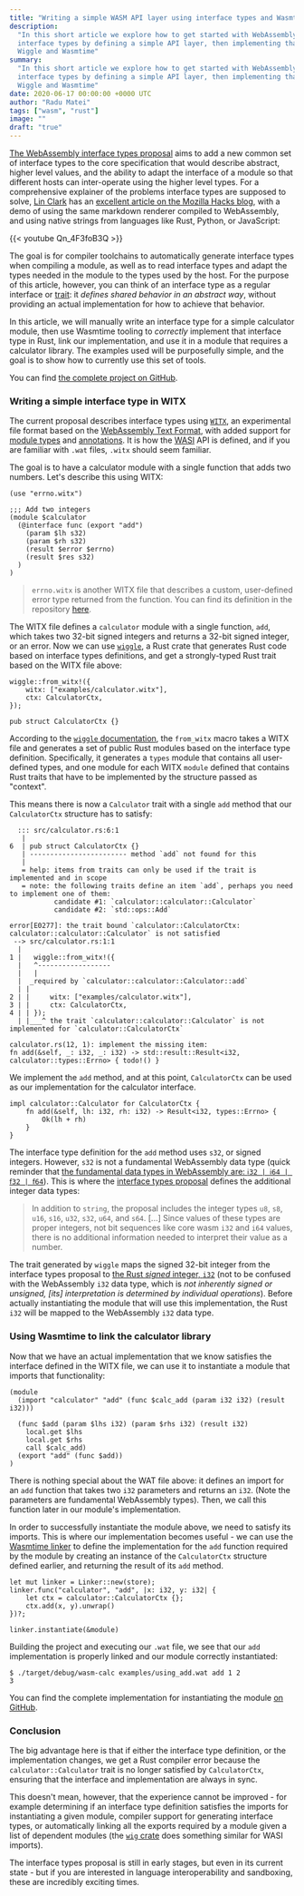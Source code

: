 ```yaml
---
title: "Writing a simple WASM API layer using interface types and Wasmtime"
description:
  "In this short article we explore how to get started with WebAssembly
  interface types by defining a simple API layer, then implementing that using
  Wiggle and Wasmtime"
summary:
  "In this short article we explore how to get started with WebAssembly
  interface types by defining a simple API layer, then implementing that using
  Wiggle and Wasmtime"
date: 2020-06-17 00:00:00 +0000 UTC
author: "Radu Matei"
tags: ["wasm", "rust"]
image: ""
draft: "true"
---
```


[The WebAssembly interface types proposal][interface-types-explainer] aims to
add a new common set of interface types to the core specification that would
describe abstract, higher level values, and the ability to adapt the interface
of a module so that different hosts can inter-operate using the higher level
types. For a comprehensive explainer of the problems interface types are
supposed to solve, [Lin Clark][lin] has an [excellent article on the Mozilla
Hacks blog][interface-types-article], with a demo of using the same markdown
renderer compiled to WebAssembly, and using native strings from languages like
Rust, Python, or JavaScript:

{{< youtube Qn_4F3foB3Q >}}

The goal is for compiler toolchains to automatically generate interface types
when compiling a module, as well as to read interface types and adapt the types
needed in the module to the types used by the host. For the purpose of this
article, however, you can think of an interface type as a regular interface or
[trait][trait]: it _defines shared behavior in an abstract way_, without
providing an actual implementation for how to achieve that behavior.

In this article, we will manually write an interface type for a simple
calculator module, then use Wasmtime tooling to _correctly_ implement that
interface type in Rust, link our implementation, and use it in a module that
requires a calculator library. The examples used will be purposefully simple,
and the goal is to show how to currently use this set of tools.

You can find [the complete project on GitHub][repo].

### Writing a simple interface type in WITX

The current proposal describes interface types using [`WITX`][witx], an
experimental file format based on the [WebAssembly Text Format][wat], with added
support for [module types][module-types] and [annotations][annotations]. It is
how the [WASI][wasi-doc] API is defined, and if you are familiar with `.wat`
files, `.witx` should seem familiar.

The goal is to have a calculator module with a single function that adds two
numbers. Let's describe this using WITX:

```
(use "errno.witx")

;;; Add two integers
(module $calculator
  (@interface func (export "add")
    (param $lh s32)
    (param $rh s32)
    (result $error $errno)
    (result $res s32)
  )
)
```

> `errno.witx` is another WITX file that describes a custom, user-defined error
> type returned from the function. You can find its definition in the repository
> [here][errno].

The WITX file defines a `calculator` module with a single function, `add`, which
takes two 32-bit signed integers and returns a 32-bit signed integer, or an
error. Now we can use [`wiggle`][wiggle], a Rust crate that generates Rust code
based on interface types definitions, and get a strongly-typed Rust trait based
on the WITX file above:

```
wiggle::from_witx!({
    witx: ["examples/calculator.witx"],
    ctx: CalculatorCtx,
});

pub struct CalculatorCtx {}
```

According to the [`wiggle` documentation][from_witx], the `from_witx` macro
takes a WITX file and generates a set of public Rust modules based on the
interface type definition. Specifically, it generates a `types` module that
contains all user-defined types, and one module for each WITX `module` defined
that contains Rust traits that have to be implemented by the structure passed as
"context".

This means there is now a `Calculator` trait with a single `add` method that our
`CalculatorCtx` structure has to satisfy:

```
  ::: src/calculator.rs:6:1
   |
6  | pub struct CalculatorCtx {}
   | ------------------------ method `add` not found for this
   |
   = help: items from traits can only be used if the trait is implemented and in scope
   = note: the following traits define an item `add`, perhaps you need to implement one of them:
           candidate #1: `calculator::calculator::Calculator`
           candidate #2: `std::ops::Add`

error[E0277]: the trait bound `calculator::CalculatorCtx: calculator::calculator::Calculator` is not satisfied
 --> src/calculator.rs:1:1
  |
1 |   wiggle::from_witx!({
  |   ^------------------
  |   |
  |  _required by `calculator::calculator::Calculator::add`
  | |
2 | |     witx: ["examples/calculator.witx"],
3 | |     ctx: CalculatorCtx,
4 | | });
  | |___^ the trait `calculator::calculator::Calculator` is not implemented for `calculator::CalculatorCtx`

calculator.rs(12, 1): implement the missing item:
fn add(&self, _: i32, _: i32) -> std::result::Result<i32, calculator::types::Errno> { todo!() }
```

We implement the `add` method, and at this point, `CalculatorCtx` can be used as
our implementation for the calculator interface.

```
impl calculator::Calculator for CalculatorCtx {
    fn add(&self, lh: i32, rh: i32) -> Result<i32, types::Errno> {
        Ok(lh + rh)
    }
}
```

The interface type definition for the `add` method uses `s32`, or signed
integers. However, `s32` is not a fundamental WebAssembly data type (quick
reminder that [the fundamental data types in WebAssembly are:
`𝗂𝟥𝟤 | 𝗂𝟨𝟦 | 𝖿𝟥𝟤 | 𝖿𝟨𝟦`][types]). This is where the [interface types
proposal][wit-int] defines the additional integer data types:

> In addition to `string`, the proposal includes the integer types `u8`, `s8`,
> `u16`, `s16`, `u32`, `s32`, `u64`, and `s64`. [...] Since values of these
> types are proper integers, not bit sequences like core wasm `i32` and `i64`
> values, there is no additional information needed to interpret their value as
> a number.

The trait generated by `wiggle` maps the signed 32-bit integer from the
interface types proposal to [the Rust _signed_ integer, `i32`][rust-i32] (not to
be confused with the WebAssembly `i32` data type, which is _not inherently
signed or unsigned, [its] interpretation is determined by individual
operations_). Before actually instantiating the module that will use this
implementation, the Rust `i32` will be mapped to the WebAssembly `i32` data
type.

### Using Wasmtime to link the calculator library

Now that we have an actual implementation that we know satisfies the interface
defined in the WITX file, we can use it to instantiate a module that imports
that functionality:

```
(module
  (import "calculator" "add" (func $calc_add (param i32 i32) (result i32)))

  (func $add (param $lhs i32) (param $rhs i32) (result i32)
    local.get $lhs
    local.get $rhs
    call $calc_add)
  (export "add" (func $add))
)
```

There is nothing special about the WAT file above: it defines an import for an
`add` function that takes two `i32` parameters and returns an `i32`. (Note the
parameters are fundamental WebAssembly types). Then, we call this function later
in our module's implementation.

In order to successfully instantiate the module above, we need to satisfy its
imports. This is where our implementation becomes useful - we can use the
[Wasmtime linker][linker] to define the implementation for the `add` function
required by the module by creating an instance of the `CalculatorCtx` structure
defined earlier, and returning the result of its `add` method.

```
let mut linker = Linker::new(store);
linker.func("calculator", "add", |x: i32, y: i32| {
    let ctx = calculator::CalculatorCtx {};
    ctx.add(x, y).unwrap()
})?;

linker.instantiate(&module)
```

Building the project and executing our `.wat` file, we see that our `add`
implementation is properly linked and our module correctly instantiated:

```
$ ./target/debug/wasm-calc examples/using_add.wat add 1 2
3
```

You can find the complete implementation for instantiating the module [on
GitHub][main].

### Conclusion

The big advantage here is that if either the interface type definition, or the
implementation changes, we get a Rust compiler error because the
`calculator::Calculator` trait is no longer satisfied by `CalculatorCtx`,
ensuring that the interface and implementation are always in sync.

This doesn't mean, however, that the experience cannot be improved - for example
determining if an interface type definition satisfies the imports for
instantiating a given module, compiler support for generating interface types,
or automatically linking all the exports required by a module given a list of
dependent modules (the [`wig` crate][wig] does something similar for WASI
imports).

The interface types proposal is still in early stages, but even in its current
state - but if you are interested in language interoperability and sandboxing,
these are incredibly exciting times.

[interface-types-article]:
  https://hacks.mozilla.org/2019/08/webassembly-interface-types/
[interface-types-explainer]:
  https://github.com/WebAssembly/interface-types/blob/master/proposals/interface-types/Explainer.md
[wasmtime]: https://github.com/bytecodealliance/wasmtime/
[lin]: https://twitter.com/linclark
[trait]: https://doc.rust-lang.org/book/ch10-02-traits.html
[witx]: https://github.com/WebAssembly/WASI/blob/master/docs/witx.md
[wat]:
  https://webassembly.github.io/spec/core/bikeshed/index.html#text-format%E2%91%A0
[module-types]:
  https://github.com/WebAssembly/module-linking/blob/master/proposals/module-linking/Explainer.md
[annotations]: https://github.com/WebAssembly/annotations/
[wasi-doc]:
  https://github.com/WebAssembly/WASI/blob/master/phases/ephemeral/docs.md
[errno]: https://github.com/radu-matei/wasm-calc/blob/master/examples/errno.witx
[repo]: https://github.com/radu-matei/wasm-calc
[wiggle]: https://docs.rs/wiggle/0.18.0/wiggle/
[i32-u32]: https://github.com/WebAssembly/interface-types/issues/86
[from_witx]: https://docs.rs/wiggle/0.18.0/wiggle/macro.from_witx.html
[types]: https://webassembly.github.io/spec/core/syntax/types.html
[wit-int]:
  https://github.com/WebAssembly/interface-types/blob/master/proposals/interface-types/Explainer.md#integers
[rust-i32]: https://doc.rust-lang.org/std/primitive.i32.html
[linker]: https://docs.rs/wasmtime/0.18.0/wasmtime/struct.Linker.html
[wig]: https://docs.rs/wig/0.18.0/wig/index.html
[main]: https://github.com/radu-matei/wasm-calc/blob/master/src/main.rs
